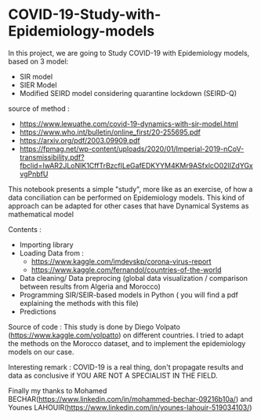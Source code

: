 # COVID-19-Study-with-Epidemiology-models

In this project, we are going to Study COVID-19 with Epidemiology models, based on 3 model:
- SIR model 
- SIER Model 
- Modified SEIRD model considering quarantine lockdown (SEIRD-Q)  

source of method : 
- https://www.lewuathe.com/covid-19-dynamics-with-sir-model.html
- https://www.who.int/bulletin/online_first/20-255695.pdf
- https://arxiv.org/pdf/2003.09909.pdf
- https://fpmag.net/wp-content/uploads/2020/01/Imperial-2019-nCoV-transmissibility.pdf?fbclid=IwAR2JLoNIK1CffTrBzcfILeGafEDKYYM4KMr9ASfxlcO02lIZdYGxvgPnbfU

This notebook presents a simple "study", more like as an exercise, of how a data conciliation can be performed on Epidemiology models. This kind of approach can be adapted for other cases that have Dynamical Systems as mathematical model 

Contents :

- Importing library
- Loading Data from :
  * https://www.kaggle.com/imdevskp/corona-virus-report
  * https://www.kaggle.com/fernandol/countries-of-the-world
- Data cleaning/ Data preprocing (global data visualization / comparison between results from Algeria and Morocco)
- Programming SIR/SEIR-based models in Python ( you will find a pdf explaining the methods with this file)
- Predictions


Source of code : This study is done by Diego Volpato (https://www.kaggle.com/volpatto) on different countries. I tried to adapt the methods on the Morocco dataset, and to implement the epidemiology models on our case.

Interesting remark : COVID-19 is a real thing, don't propagate results and data as conclusive if YOU ARE NOT A SPECIALIST IN THE FIELD.

Finally my thanks to Mohamed BECHAR(https://www.linkedin.com/in/mohammed-bechar-09216b10a/) and Younes LAHOUIR(https://www.linkedin.com/in/younes-lahouir-519034103/)
